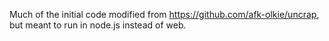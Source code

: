 
Much of the initial code modified from https://github.com/afk-olkie/uncrap, but 
meant to run in node.js instead of web.


